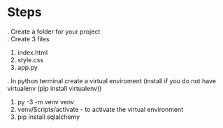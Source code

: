 # Steps
. Create a folder for your project  
. Create 3 files  
1. index.html
2. style.css
3. app.py

. In python terminal create a virtual enviroment (install if you do not have virtualenv (pip install virtualenv))
1. py -3 -m venv venv
2. venv/Scripts/activate - to activate the virtual environment
3. pip install sqlalchemy
